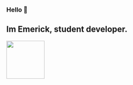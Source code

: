 ### Hello 👋
## Im Emerick, student developer.
<img height="100" src="https://c.tenor.com/W3spkj8Se7QAAAAi/tako-jam-tako.gif">
<!--
**Xeki-D/Xeki-D** is a ✨ _special_ ✨ repository because its `README.md` (this file) appears on your GitHub profile.

Here are some ideas to get you started:

- 🔭 I’m currently working on ...
- 🌱 I’m currently learning ...
- 👯 I’m looking to collaborate on ...
- 🤔 I’m looking for help with ...
- 💬 Ask me about ...
- 📫 How to reach me: ...
- 😄 Pronouns: ...
- ⚡ Fun fact: ...
-->
